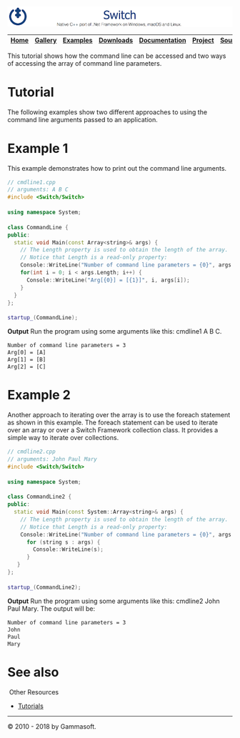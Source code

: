 ![Switch Header](Pictures/SwitchNativeC++port.png)

| [Home](Home.md) | [Gallery](Gallery.md) | [Examples](Examples.md) | [Downloads](Downloads.md) | [Documentation](Documentation.md) | [Project](https://sourceforge.net/projects/switchpro) | [Source](https://github.com/gammasoft71/switch) | [License](License.md) | [Contact](Contact.md) | [Gammasoft](https://gammasoft71.wixsite.com/gammasoft) |
|-----------------|-----------------------|-------------------------|-------------------------|-----------------------------------|-------------------------------------------------------|-------------------------------------------------|-----------------------|-----------------------|---------------------------------------------------------|

This tutorial shows how the command line can be accessed and two ways of accessing the array of command line parameters.

# Tutorial

The following examples show two different approaches to using the command line arguments passed to an application.

# Example 1

This example demonstrates how to print out the command line arguments.

```c++
// cmdline1.cpp
// arguments: A B C
#include <Switch/Switch>
 
using namespace System;
 
class CommandLine {
public:
  static void Main(const Array<string>& args) {
    // The Length property is used to obtain the length of the array.
    // Notice that Length is a read-only property:
    Console::WriteLine("Number of command line parameters = {0}", args.Length);
    for(int i = 0; i < args.Length; i++) {
      Console::WriteLine("Arg[{0}] = [{1}]", i, args[i]);
    }
  }
};
 
startup_(CommandLine);
```

**Output** Run the program using some arguments like this: cmdline1 A B C.

```
Number of command line parameters = 3
Arg[0] = [A]
Arg[1] = [B]
Arg[2] = [C]
```

# Example 2

Another approach to iterating over the array is to use the foreach statement as shown in this example. The foreach statement can be used to iterate over an array or over a Switch Framework collection class. It provides a simple way to iterate over collections.

```c++
// cmdline2.cpp
// arguments: John Paul Mary
#include <Switch/Switch>
 
using namespace System;
 
class CommandLine2 {
public:
  static void Main(const System::Array<string>& args) {
    // The Length property is used to obtain the length of the array.
    // Notice that Length is a read-only property:
    Console::WriteLine("Number of command line parameters = {0}", args.Length);
      for (string s : args) {
        Console::WriteLine(s);
      }
   }
};
​
startup_(CommandLine2);
```

**Output** Run the program using some arguments like this: cmdline2 John Paul Mary.
The output will be:

```
Number of command line parameters = 3
John
Paul
Mary
```

# See also
​
Other Resources

* [Tutorials](Tutorials.md)

______________________________________________________________________________________________

© 2010 - 2018 by Gammasoft.
